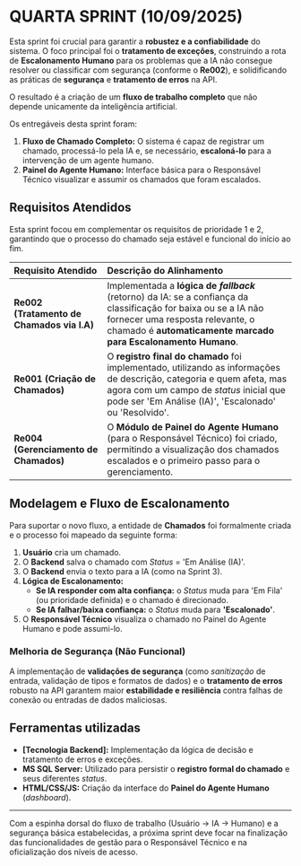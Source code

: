 # QUARTA SPRINT (10/09/2025)

Esta sprint foi crucial para garantir a **robustez e a confiabilidade** do sistema. O foco principal foi o **tratamento de exceções**, construindo a rota de **Escalonamento Humano** para os problemas que a IA não consegue resolver ou classificar com segurança (conforme o **Re002**), e solidificando as práticas de **segurança** e **tratamento de erros** na API.

O resultado é a criação de um **fluxo de trabalho completo** que não depende unicamente da inteligência artificial.

Os entregáveis desta sprint foram:

1.  **Fluxo de Chamado Completo:** O sistema é capaz de registrar um chamado, processá-lo pela IA e, se necessário, **escaloná-lo** para a intervenção de um agente humano.
2.  **Painel do Agente Humano:** Interface básica para o Responsável Técnico visualizar e assumir os chamados que foram escalados.

## Requisitos Atendidos

Esta sprint focou em complementar os requisitos de prioridade 1 e 2, garantindo que o processo do chamado seja estável e funcional do início ao fim.

| Requisito Atendido | Descrição do Alinhamento |
| :--- | :--- |
| **Re002 (Tratamento de Chamados via I.A)** | Implementada a **lógica de *fallback*** (retorno) da IA: se a confiança da classificação for baixa ou se a IA não fornecer uma resposta relevante, o chamado é **automaticamente marcado para Escalonamento Humano**. |
| **Re001 (Criação de Chamados)** | O **registro final do chamado** foi implementado, utilizando as informações de descrição, categoria e quem afeta, mas agora com um campo de *status* inicial que pode ser 'Em Análise (IA)', 'Escalonado' ou 'Resolvido'. |
| **Re004 (Gerenciamento de Chamados)** | O **Módulo de Painel do Agente Humano** (para o Responsável Técnico) foi criado, permitindo a visualização dos chamados escalados e o primeiro passo para o gerenciamento. |

## Modelagem e Fluxo de Escalonamento

Para suportar o novo fluxo, a entidade de **Chamados** foi formalmente criada e o processo foi mapeado da seguinte forma:

1.  **Usuário** cria um chamado.
2.  O **Backend** salva o chamado com *Status* = 'Em Análise (IA)'.
3.  O **Backend** envia o texto para a IA (como na Sprint 3).
4.  **Lógica de Escalonamento:**
    * **Se IA responder com alta confiança:** o *Status* muda para 'Em Fila' (ou prioridade definida) e o chamado é direcionado.
    * **Se IA falhar/baixa confiança:** o *Status* muda para **'Escalonado'**.
5.  O **Responsável Técnico** visualiza o chamado no Painel do Agente Humano e pode assumi-lo.

### Melhoria de Segurança (Não Funcional)

A implementação de **validações de segurança** (como *sanitização* de entrada, validação de tipos e formatos de dados) e o **tratamento de erros** robusto na API garantem maior **estabilidade e resiliência** contra falhas de conexão ou entradas de dados maliciosas.

## Ferramentas utilizadas

* **[Tecnologia Backend]:** Implementação da lógica de decisão e tratamento de erros e exceções.
* **MS SQL Server:** Utilizado para persistir o **registro formal do chamado** e seus diferentes *status*.
* **HTML/CSS/JS:** Criação da interface do **Painel do Agente Humano** (*dashboard*).

---

Com a espinha dorsal do fluxo de trabalho (Usuário $\rightarrow$ IA $\rightarrow$ Humano) e a segurança básica estabelecidas, a próxima sprint deve focar na finalização das funcionalidades de gestão para o Responsável Técnico e na oficialização dos níveis de acesso.

